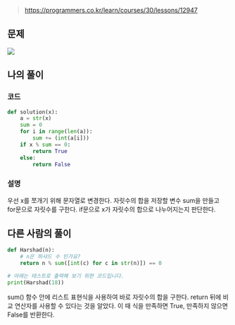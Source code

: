> https://programmers.co.kr/learn/courses/30/lessons/12947

## 문제
![](https://images.velog.io/images/suasue/post/34dbad7a-6094-42a6-bb61-a9b9f1e48a95/ha.PNG)

## 나의 풀이
### 코드
```python
def solution(x):
    a = str(x)
    sum = 0
    for i in range(len(a)):
        sum += (int(a[i]))
    if x % sum == 0:
        return True
    else:
        return False
```

### 설명
우선 x를 쪼개기 위해 문자열로 변경한다. 
자릿수의 합을 저장할 변수 sum을 만들고 for문으로 자릿수를 구한다.
if문으로 x가 자릿수의 합으로 나누어지는지 판단한다. 

## 다른 사람의 풀이
```python
def Harshad(n):
    # n은 하샤드 수 인가요?
    return n % sum([int(c) for c in str(n)]) == 0

# 아래는 테스트로 출력해 보기 위한 코드입니다.
print(Harshad(18))
```

sum() 함수 안에 리스트 표현식을 사용하여 바로 자릿수의 합을 구한다. 
return 뒤에 비교 연산자를 사용할 수 있다는 것을 알았다. 이 때 식을 만족하면 True, 만족하지 않으면 False를 반환한다. 